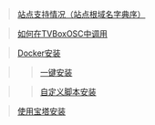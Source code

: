 > [站点支持情况（站点根域名字典序）](https://github.com/sec-an/TV_Spider/wiki/%E7%AB%99%E7%82%B9%E6%94%AF%E6%8C%81%E6%83%85%E5%86%B5%EF%BC%88%E7%AB%99%E7%82%B9%E6%A0%B9%E5%9F%9F%E5%90%8D%E5%AD%97%E5%85%B8%E5%BA%8F%EF%BC%89)

> [如何在TVBoxOSC中调用](https://github.com/sec-an/TV_Spider/wiki/%E5%A6%82%E4%BD%95%E5%9C%A8TVBoxOSC%E4%B8%AD%E8%B0%83%E7%94%A8)

> [Docker安装](https://github.com/sec-an/TV_Spider/wiki/Docker%E5%AE%89%E8%A3%85%E6%AD%A5%E9%AA%A4)

> > [一键安装](https://github.com/sec-an/TV_Spider/wiki/%E4%B8%80%E9%94%AE%E5%AE%89%E8%A3%85%EF%BC%88Docker%EF%BC%89)

> > [自定义脚本安装](https://github.com/sec-an/TV_Spider/wiki/%E8%87%AA%E5%AE%9A%E4%B9%89%E8%84%9A%E6%9C%AC%E5%AE%89%E8%A3%85%EF%BC%88Docker%EF%BC%89)

> [使用宝塔安装](https://github.com/sec-an/TV_Spider/wiki/%E4%BD%BF%E7%94%A8%E5%AE%9D%E5%A1%94%E5%AE%89%E8%A3%85)